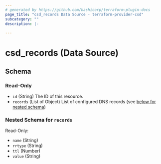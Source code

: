 ```yaml
---
# generated by https://github.com/hashicorp/terraform-plugin-docs
page_title: "csd_records Data Source - terraform-provider-csd"
subcategory: ""
description: |-
  
---
```


# csd_records (Data Source)





<!-- schema generated by tfplugindocs -->
## Schema

### Read-Only

- `id` (String) The ID of this resource.
- `records` (List of Object) List of configured DNS records (see [below for nested schema](#nestedatt--records))

<a id="nestedatt--records"></a>
### Nested Schema for `records`

Read-Only:

- `name` (String)
- `rrtype` (String)
- `ttl` (Number)
- `value` (String)
